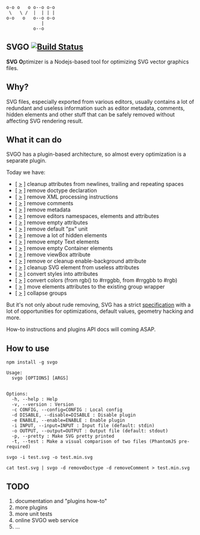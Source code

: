 ```
o-o o   o o--o o-o
 \   \ /  |  | | |
o-o   o   o--o o-o
             |
          o--o
```

## SVGO [![Build Status](https://secure.travis-ci.org/svg/svgo.png)](http://travis-ci.org/svg/svgo)

**SVG** **O**ptimizer is a Nodejs-based tool for optimizing SVG vector graphics files.

## Why?

SVG files, especially exported from various editors, usually contains a lot of redundant and useless information such as editor metadata, comments, hidden elements and other stuff that can be safely removed without affecting SVG rendering result.

## What it can do

SVGO has a plugin-based architecture, so almost every optimization is a separate plugin.

Today we have:

* [ [>](svgo/blob/master/plugins/cleanupAttrs.js) ] cleanup attributes from newlines, trailing and repeating spaces
* [ [>](svgo/blob/master/plugins/removeDoctype.js) ] remove doctype declaration
* [ [>](svgo/blob/master/plugins/removeXMLProcInst.js) ] remove XML processing instructions
* [ [>](svgo/blob/master/plugins/removeComments.js) ] remove comments
* [ [>](svgo/blob/master/plugins/removeMetadata.js) ] remove metadata
* [ [>](svgo/blob/master/plugins/removeEditorsNSData.js) ] remove editors namespaces, elements and attributes
* [ [>](svgo/blob/master/plugins/removeEmptyAttrs.js) ] remove empty attributes
* [ [>](svgo/blob/master/plugins/removeDefaultPx.js) ] remove default "px" unit
* [ [>](svgo/blob/master/plugins/removeHiddenElems.js) ] remove a lot of hidden elements
* [ [>](svgo/blob/master/plugins/removeEmptyText.js) ] remove empty Text elements
* [ [>](svgo/blob/master/plugins/removeEmptyContainers.js) ] remove empty Container elements
* [ [>](svgo/blob/master/plugins/removeViewBox.js) ] remove viewBox attribute
* [ [>](svgo/blob/master/plugins/cleanupEnableBackground.js) ] remove or cleanup enable-background attribute
* [ [>](svgo/blob/master/plugins/cleanupSVGElem.js) ] cleanup SVG element from useless attributes
* [ [>](svgo/blob/master/plugins/convertStyleToAttrs.js) ] convert styles into attributes
* [ [>](svgo/blob/master/plugins/convertColors.js) ] convert colors (from rgb() to #rrggbb, from #rrggbb to #rgb)
* [ [>](svgo/blob/master/plugins/moveElemsAttrsToGroup.js) ] move elements attributes to the existing group wrapper
* [ [>](svgo/blob/master/plugins/collapseGroups.js) ] collapse groups

But it's not only about rude removing, SVG has a strict [specification](http://www.w3.org/TR/SVG/expanded-toc.html) with a lot of opportunities for optimizations, default values, geometry hacking and more.

How-to instructions and plugins API docs will coming ASAP.


## How to use

```
npm install -g svgo
```

```
Usage:
  svgo [OPTIONS] [ARGS]


Options:
  -h, --help : Help
  -v, --version : Version
  -c CONFIG, --config=CONFIG : Local config
  -d DISABLE, --disable=DISABLE : Disable plugin
  -e ENABLE, --enable=ENABLE : Enable plugin
  -i INPUT, --input=INPUT : Input file (default: stdin)
  -o OUTPUT, --output=OUTPUT : Output file (default: stdout)
  -p, --pretty : Make SVG pretty printed
  -t, --test : Make a visual comparison of two files (PhantomJS pre-required)
```

```
svgo -i test.svg -o test.min.svg
```
```
cat test.svg | svgo -d removeDoctype -d removeComment > test.min.svg
```

## TODO

1. documentation and "plugins how-to"
2. more plugins
3. more unit tests
4. online SVGO web service
5. …
